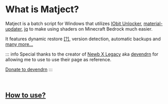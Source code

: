 # What is Matject?

Matject is a batch script for Windows that utilizes [IObit Unlocker](https://www.iobit.com/en/iobit-unlocker.php), [material-updater](/docs/what-is-material-updater), [jq](/docs/what-is-jq) to make using shaders on Minecraft Bedrock much easier.  
  
It features dynamic restore [[?]](/docs/what-is-dynamic-restore), version detection, automatic backups and [many more...](/docs/features)  

::: info
Special thanks to the creator of [Newb X Legacy](https://github.com/devendrn/newb-x-mcbe) aka [devendrn](https://devendrn.github.io/) for allowing me to use to use their page as reference.  

[Donate to devendrn](https://ko-fi.com/devendrn)
:::

<br>

## [How to use?](/docs/guide-for-beginners)